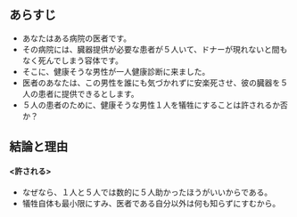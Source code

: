 ## あらすじ
* あなたはある病院の医者です。
* その病院には、臓器提供が必要な患者が５人いて、ドナーが現れないと間もなく死んでしまう容体です。
* そこに、健康そうな男性が一人健康診断に来ました。
* 医者のあなたは、この男性を誰にも気づかれずに安楽死させ、彼の臓器を５人の患者に提供できるとします。
* ５人の患者のために、健康そうな男性１人を犠牲にすることは許されるか否か？

## 結論と理由
#### <許される>
* なぜなら、１人と５人では数的に５人助かったほうがいいからである。
* 犠牲自体も最小限にすみ、医者である自分以外は何も知らずにすむから。

